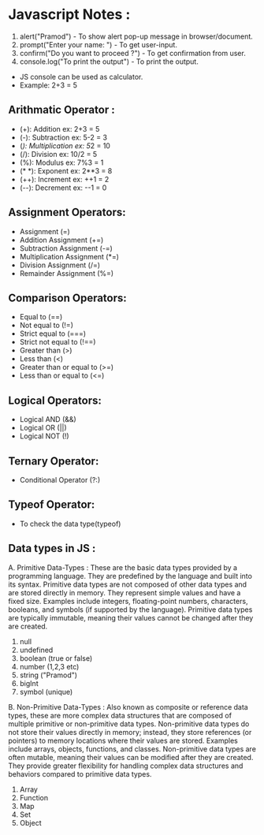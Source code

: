 # Javascript Notes :

1. alert("Pramod") - To show alert pop-up message in browser/document.
2. prompt("Enter your name: ") - To get user-input.
3. confirm("Do you want to proceed ?") - To get confirmation from user.
4. console.log("To print the output") - To print the output.

- JS console can be used as calculator.
- Example: 2+3 = 5

## Arithmatic Operator :

- (+): Addition ex: 2+3 = 5
- (-): Subtraction ex: 5-2 = 3
- (*): Multiplication ex: 5*2 = 10
- (/): Division ex: 10/2 = 5
- (%): Modulus ex: 7%3 = 1
- (* *): Exponent ex: 2**3 = 8
- (++): Increment ex: ++1 = 2
- (--): Decrement ex: --1 = 0

## Assignment Operators:

- Assignment (=)
- Addition Assignment (+=)
- Subtraction Assignment (-=)
- Multiplication Assignment (\*=)
- Division Assignment (/=)
- Remainder Assignment (%=)

## Comparison Operators:

- Equal to (==)
- Not equal to (!=)
- Strict equal to (===)
- Strict not equal to (!==)
- Greater than (>)
- Less than (<)
- Greater than or equal to (>=)
- Less than or equal to (<=)

## Logical Operators:

- Logical AND (&&)
- Logical OR (||)
- Logical NOT (!)

## Ternary Operator:

- Conditional Operator (?:)

## Typeof Operator:

- To check the data type(typeof)

## Data types in JS :

A. Primitive Data-Types :
These are the basic data types provided by a programming language. They are predefined by the language and built into its syntax. Primitive data types are not composed of other data types and are stored directly in memory. They represent simple values and have a fixed size. Examples include integers, floating-point numbers, characters, booleans, and symbols (if supported by the language). Primitive data types are typically immutable, meaning their values cannot be changed after they are created.

1. null
2. undefined
3. boolean (true or false)
4. number (1,2,3 etc)
5. string ("Pramod")
6. bigInt
7. symbol (unique)

B. Non-Primitive Data-Types :
Also known as composite or reference data types, these are more complex data structures that are composed of multiple primitive or non-primitive data types. Non-primitive data types do not store their values directly in memory; instead, they store references (or pointers) to memory locations where their values are stored. Examples include arrays, objects, functions, and classes. Non-primitive data types are often mutable, meaning their values can be modified after they are created. They provide greater flexibility for handling complex data structures and behaviors compared to primitive data types.

1. Array
2. Function
3. Map
4. Set
5. Object
